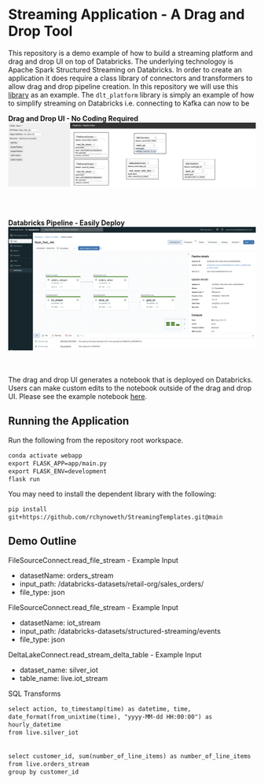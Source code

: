# Streaming Application - A Drag and Drop Tool 

This repository is a demo example of how to build a streaming platform and drag and drop UI on top of Databricks. The underlying technologoy is Apache Spark Structured Streaming on Databricks. In order to create an application it does require a class library of connectors and transformers to allow drag and drop pipeline creation. In this repository we will use this [library](https://github.com/rchynoweth/StreamingTemplates) as an example. The `dlt_platform` library is simply an example of how to simplify streaming on Databricks i.e. connecting to Kafka can now to be 

**Drag and Drop UI - No Coding Required**  
![](docs/imgs/webapp.png)

<br></br>

**Databricks Pipeline - Easily Deploy**   
![](docs/imgs/dlt.png)


<br></br>
The drag and drop UI generates a notebook that is deployed on Databricks. Users can make custom edits to the notebook outside of the drag and drop UI. Please see the example notebook [here](https://github.com/rchynoweth/StreamingApp/blob/main/docs/Ryan_Test_Job.py). 

## Running the Application

Run the following from the repository root workspace. 
```
conda activate webapp
export FLASK_APP=app/main.py
export FLASK_ENV=development
flask run 
```

You may need to install the dependent library with the following:
```
pip install git+https://github.com/rchynoweth/StreamingTemplates.git@main
```


## Demo Outline 

FileSourceConnect.read_file_stream - Example Input
- datasetName: orders_stream
- input_path: /databricks-datasets/retail-org/sales_orders/
- file_type: json


FileSourceConnect.read_file_stream - Example Input
- datasetName: iot_stream
- input_path: /databricks-datasets/structured-streaming/events
- file_type: json


DeltaLakeConnect.read_stream_delta_table - Example Input
- dataset_name: silver_iot
- table_name: live.iot_stream


SQL Transforms 

```
select action, to_timestamp(time) as datetime, time, date_format(from_unixtime(time), "yyyy-MM-dd HH:00:00") as hourly_datetime 
from live.silver_iot


select customer_id, sum(number_of_line_items) as number_of_line_items 
from live.orders_stream 
group by customer_id
```

